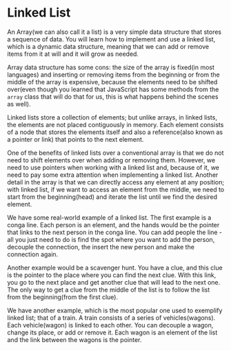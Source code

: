 # Linked List

An Array(we can also call it a list) is a very simple data structure that stores a sequence of data. You will learn how to implement and use a linked list, which is a dynamic data structure, meaning that we can add or remove items from it at will and it will grow as needed.

Array data structure has some cons: the size of the array is fixed(in most languages) and inserting or removing items from the beginning or from the middle of the array is expensive, because the elements need to be shifted over(even though you learned that JavaScript has some methods from the `array` class that will do that for us, this is what happens behind the scenes as well).

Linked lists store a collection of elements; but unlike arrays, in linked lists, the elements are not placed contiguously in memory. Each element consists of a node that stores the elements itself and also a reference(also known as a pointer or link) that points to the next element.

One of the benefits of linked lists over a conventional array is that we do not need to shift elements over when adding or removing them. However, we need to use pointers when working with a linked list and, because of it, we need to pay some extra attention when implementing a linked list. Another detail in the array is that we can directly access any element at any position; with linked list, if we want to access an element from the middle, we need to start from the beginning(head) and iterate the list until we find the desired element.

We have some real-world example of a linked list. The first example is a conga line. Each person is an element, and the hands would be the pointer that links to the next person in the conga line. You can add people the line - all you just need to do is find the spot where you want to add the person, decouple the connection, the insert the new person and make the connection again.

Another example would be a scavenger hunt. You have a clue, and this clue is the pointer to the place where you can find the next clue. With this link, you go to the next place and get another clue that will lead to the next one. The only way to get a clue from the middle of the list is to follow the list from the beginning(from the first clue).

We have another example, which is the most popular one used to exemplify linked list; that of a train. A train consists of a series of vehicles(wagons). Each vehicle(wagon) is linked to each other. You can decouple a wagon, change its place, or add or remove it. Each wagon is an element of the list and the link between the wagons is the pointer.
